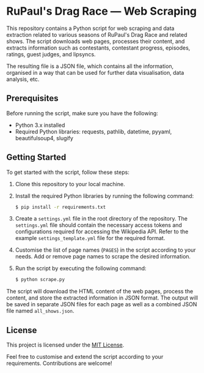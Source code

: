 # RuPaul's Drag Race — Web Scraping

This repository contains a Python script for web scraping and data extraction related to various seasons of RuPaul's Drag Race and related shows. The script downloads web pages, processes their content, and extracts information such as contestants, contestant progress, episodes, ratings, guest judges, and lipsyncs.

The resulting file is a JSON file, which contains all the information, organised in a way that can be used for further data visualisation, data analysis, etc.

## Prerequisites

Before running the script, make sure you have the following:

- Python 3.x installed
- Required Python libraries: requests, pathlib, datetime, pyyaml, beautifulsoup4, slugify

## Getting Started

To get started with the script, follow these steps:

1. Clone this repository to your local machine.
2. Install the required Python libraries by running the following command:

   ```sh
   $ pip install -r requirements.txt
   ```

3. Create a `settings.yml` file in the root directory of the repository. The `settings.yml` file should contain the necessary access tokens and configurations required for accessing the Wikipedia API. Refer to the example `settings_template.yml` file for the required format.
4. Customise the list of page names (`PAGES`) in the script according to your needs. Add or remove page names to scrape the desired information.
5. Run the script by executing the following command:

   ```sh
   $ python scrape.py
   ```

The script will download the HTML content of the web pages, process the content, and store the extracted information in JSON format. The output will be saved in separate JSON files for each page as well as a combined JSON file named `all_shows.json`.

## License

This project is licensed under the [MIT License](LICENSE).

Feel free to customise and extend the script according to your requirements. Contributions are welcome!

